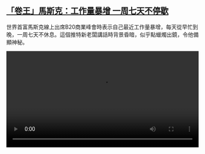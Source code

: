 <!--1668430023000-->
[「卷王」馬斯克：工作量暴增  一周七天不停歇](https://www.dw.com/zh/%E3%80%8C%E5%8D%B7%E7%8E%8B%E3%80%8D%E9%A6%AC%E6%96%AF%E5%85%8B%EF%BC%9A%E5%B7%A5%E4%BD%9C%E9%87%8F%E6%9A%B4%E5%A2%9E%20%20%E4%B8%80%E5%91%A8%E4%B8%83%E5%A4%A9%E4%B8%8D%E5%81%9C%E6%AD%87/a-63752261)
------

<p>世界首富馬斯克線上出席B20商業峰會時表示自己最近工作量暴增，每天從早忙到晚，一周七天不休息。這個推特新老闆講話時背景昏暗，似乎點蠟燭出鏡，令他備顯神秘。</small></p><video src="https://tvdownloaddw-a.akamaihd.net/dwtv_video/flv/vdt_zh/2022/bchi221114_001_bchi_221114_elonmusk_01r_AVC_1280x720.mp4" controls style="width:100%"></video>
